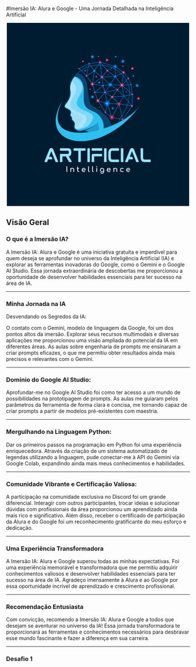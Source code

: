 
#Imersão IA: Alura e Google - Uma Jornada Detalhada na Inteligência Artificial

<p align="center">
  <img src="https://github.com/AngeloSouza1/Imers-o-Alura-IA/blob/main/Blue%20Modern%20Artificial%20Intelligence%20Technology%20Logo.png" alt="Logo"  >
</p>


Visão Geral
---

### O que é a Imersão IA?

A Imersão IA: Alura e Google é uma iniciativa gratuita e imperdível para quem deseja se aprofundar no universo da Inteligência Artificial (IA) e explorar as ferramentas inovadoras do Google, como o Gemini e o Google AI Studio. Essa jornada extraordinária de descobertas me proporcionou a oportunidade de desenvolver habilidades essenciais para ter sucesso na área de IA.

----

### Minha Jornada na IA


Desvendando os Segredos da IA:

O contato com o Gemini, modelo de linguagem da Google, foi um dos pontos altos da imersão. Explorar seus recursos multimodais e diversas aplicações me proporcionou uma visão ampliada do potencial da IA em diferentes áreas. As aulas sobre engenharia de prompts me ensinaram a criar prompts eficazes, o que me permitiu obter resultados ainda mais precisos e relevantes com o Gemini.

---
### Domínio do Google AI Studio:

Aprofundar-me no Google AI Studio foi como ter acesso a um mundo de possibilidades na prototipagem de prompts. As aulas me guiaram pelos parâmetros da ferramenta de forma clara e concisa, me tornando capaz de criar prompts a partir de modelos pré-existentes com maestria.

---
### Mergulhando na Linguagem Python:

Dar os primeiros passos na programação em Python foi uma experiência enriquecedora. Através da criação de um sistema automatizado de legendas utilizando a linguagem, pude conectar-me à API do Gemini via Google Colab, expandindo ainda mais meus conhecimentos e habilidades.

---
### Comunidade Vibrante e Certificação Valiosa:

A participação na comunidade exclusiva no Discord foi um grande diferencial. Interagir com outros participantes, trocar ideias e solucionar dúvidas com profissionais da área proporcionou um aprendizado ainda mais rico e significativo. Além disso, receber o certificado de participação da Alura e do Google foi um reconhecimento gratificante do meu esforço e dedicação.

---

### Uma Experiência Transformadora

A Imersão IA: Alura e Google superou todas as minhas expectativas. Foi uma experiência memorável e transformadora que me permitiu adquirir conhecimentos valiosos e desenvolver habilidades essenciais para ter sucesso na área de IA. Agradeço imensamente à Alura e ao Google por essa oportunidade incrível de aprendizado e crescimento profissional.

---

### Recomendação Entusiasta

Com convicção, recomendo a Imersão IA: Alura e Google a todos que desejam se aventurar no universo da IA! Essa jornada transformadora te proporcionará as ferramentas e conhecimentos necessários para desbravar esse mundo fascinante e fazer a diferença em sua carreira.

---

### Desafio 1


